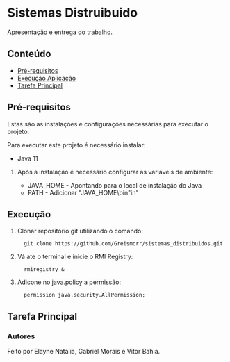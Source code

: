 # Sistemas Distruibuido

Apresentação e entrega do trabalho.

## Conteúdo

- [Pré-requisitos](#pré-requisitos)
- [Execução Aplicação](#execução)
- [Tarefa Principal](#tarefa-principal)

## Pré-requisitos

Estas são as instalações e configurações necessárias para executar o projeto.

Para executar este projeto é necessário instalar:

- Java 11

1. Após a instalação é necessário configurar as variaveis de ambiente:

   - JAVA_HOME - Apontando para o local de instalação do Java
   - PATH - Adicionar "JAVA_HOME\bin"in"

## Execução

1. Clonar repositório git utilizando o comando:

         git clone https://github.com/Greismorr/sistemas_distribuidos.git

2. Vá ate o terminal e inicie o RMI Registry:
        
         rmiregistry &
         
3. Adicone no java.policy a permissão:

         permission java.security.AllPermission;

## Tarefa Principal


### Autores
 
Feito por Elayne Natália, Gabriel Morais e Vitor Bahia.
